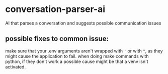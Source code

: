 # conversation-parser-ai
AI that parses a conversation and suggests possible communication issues

## possible fixes to common issue:
make sure that your .env arguments aren't wrapped with `'` or with `"`, as they might cause the application to fail.
when doing make commands with python, if they don't work a possible cause might be that a venv isn't activated.